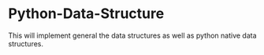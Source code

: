 # Python-Data-Structure
This will implement general the data structures as well as python native data structures.
